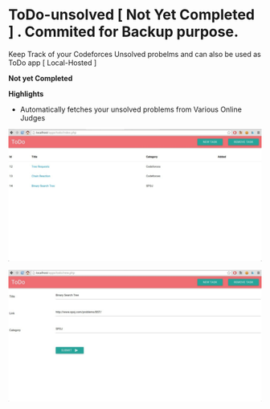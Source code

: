 # ToDo-unsolved  [ Not Yet Completed ] . Commited for Backup purpose.
Keep Track of your Codeforces Unsolved probelms and can also be used as ToDo app [ Local-Hosted ]

**Not  yet Completed**

**Highlights**

* Automatically fetches your unsolved problems from Various Online Judges

![1](images/1.jpg " 1")

![2](images/2.jpg " 2")
